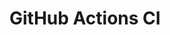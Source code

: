 # GitHub Actions CI





























































































































































































































































































































































































































































































































































































































































































































































































































































